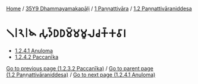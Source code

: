 
[Home](/) / [35Y9 Dhammayamakapāḷi](../...md) / [1 Paṇṇattivāra](...md) / [1.2 Paṇṇattivāraniddesa](../35Y9/1/1.2.md)

# 𑁧𑁇𑁨𑁇𑁪 𑀲𑀼𑀤𑁆𑀥𑀥𑀫𑁆𑀫𑀫𑀽𑀮𑀘𑀓𑁆𑀓𑀯𑀸𑀭

* [1.2.4.1 Anuloma](1.2.4/1.2.4.1.md)
* [1.2.4.2 Paccanīka](1.2.4/1.2.4.2.md)

[Go to previous page (1.2.3.2 Paccanīka)](1.2.3/1.2.3.2.md) / [Go to parent page (1.2 Paṇṇattivāraniddesa)](../35Y9/1/1.2.md) / [Go to next page (1.2.4.1 Anuloma)](1.2.4/1.2.4.1.md)


